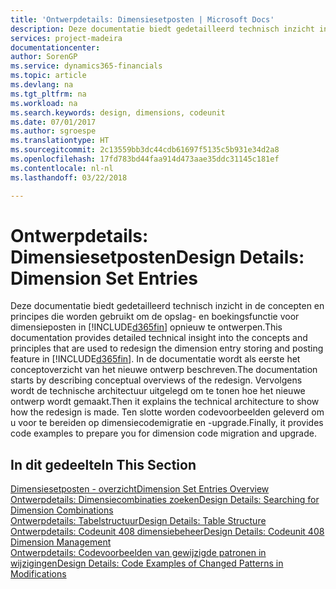 ```yaml
---
title: 'Ontwerpdetails: Dimensiesetposten | Microsoft Docs'
description: Deze documentatie biedt gedetailleerd technisch inzicht in de concepten en principes die worden gebruikt om de opslag- en boekingsfunctie voor dimensieposten opnieuw te ontwerpen.
services: project-madeira
documentationcenter: 
author: SorenGP
ms.service: dynamics365-financials
ms.topic: article
ms.devlang: na
ms.tgt_pltfrm: na
ms.workload: na
ms.search.keywords: design, dimensions, codeunit
ms.date: 07/01/2017
ms.author: sgroespe
ms.translationtype: HT
ms.sourcegitcommit: 2c13559bb3dc44cdb61697f5135c5b931e34d2a8
ms.openlocfilehash: 17fd783bd44faa914d473aae35ddc31145c181ef
ms.contentlocale: nl-nl
ms.lasthandoff: 03/22/2018

---
```

# <a name="design-details-dimension-set-entries"></a><span data-ttu-id="59115-103">Ontwerpdetails: Dimensiesetposten</span><span class="sxs-lookup"><span data-stu-id="59115-103">Design Details: Dimension Set Entries</span></span>
<span data-ttu-id="59115-104">Deze documentatie biedt gedetailleerd technisch inzicht in de concepten en principes die worden gebruikt om de opslag- en boekingsfunctie voor dimensieposten in [!INCLUDE[d365fin](includes/d365fin_md.md)] opnieuw te ontwerpen.</span><span class="sxs-lookup"><span data-stu-id="59115-104">This documentation provides detailed technical insight into the concepts and principles that are used to redesign the dimension entry storing and posting feature in [!INCLUDE[d365fin](includes/d365fin_md.md)].</span></span> <span data-ttu-id="59115-105">In de documentatie wordt als eerste het conceptoverzicht van het nieuwe ontwerp beschreven.</span><span class="sxs-lookup"><span data-stu-id="59115-105">The documentation starts by describing conceptual overviews of the redesign.</span></span> <span data-ttu-id="59115-106">Vervolgens wordt de technische architectuur uitgelegd om te tonen hoe het nieuwe ontwerp wordt gemaakt.</span><span class="sxs-lookup"><span data-stu-id="59115-106">Then it explains the technical architecture to show how the redesign is made.</span></span> <span data-ttu-id="59115-107">Ten slotte worden codevoorbeelden geleverd om u voor te bereiden op dimensiecodemigratie en -upgrade.</span><span class="sxs-lookup"><span data-stu-id="59115-107">Finally, it provides code examples to prepare you for dimension code migration and upgrade.</span></span>  

## <a name="in-this-section"></a><span data-ttu-id="59115-108">In dit gedeelte</span><span class="sxs-lookup"><span data-stu-id="59115-108">In This Section</span></span>  
[<span data-ttu-id="59115-109">Dimensiesetposten - overzicht</span><span class="sxs-lookup"><span data-stu-id="59115-109">Dimension Set Entries Overview</span></span>](design-details-dimension-set-entries-overview.md)  
[<span data-ttu-id="59115-110">Ontwerpdetails: Dimensiecombinaties zoeken</span><span class="sxs-lookup"><span data-stu-id="59115-110">Design Details: Searching for Dimension Combinations</span></span>](design-details-searching-for-dimension-combinations.md)  
[<span data-ttu-id="59115-111">Ontwerpdetails: Tabelstructuur</span><span class="sxs-lookup"><span data-stu-id="59115-111">Design Details: Table Structure</span></span>](design-details-table-structure.md)  
[<span data-ttu-id="59115-112">Ontwerpdetails: Codeunit 408 dimensiebeheer</span><span class="sxs-lookup"><span data-stu-id="59115-112">Design Details: Codeunit 408 Dimension Management</span></span>](design-details-codeunit-408-dimension-management.md)  
[<span data-ttu-id="59115-113">Ontwerpdetails: Codevoorbeelden van gewijzigde patronen in wijzigingen</span><span class="sxs-lookup"><span data-stu-id="59115-113">Design Details: Code Examples of Changed Patterns in Modifications</span></span>](design-details-code-examples-of-changed-patterns-in-modifications.md)

